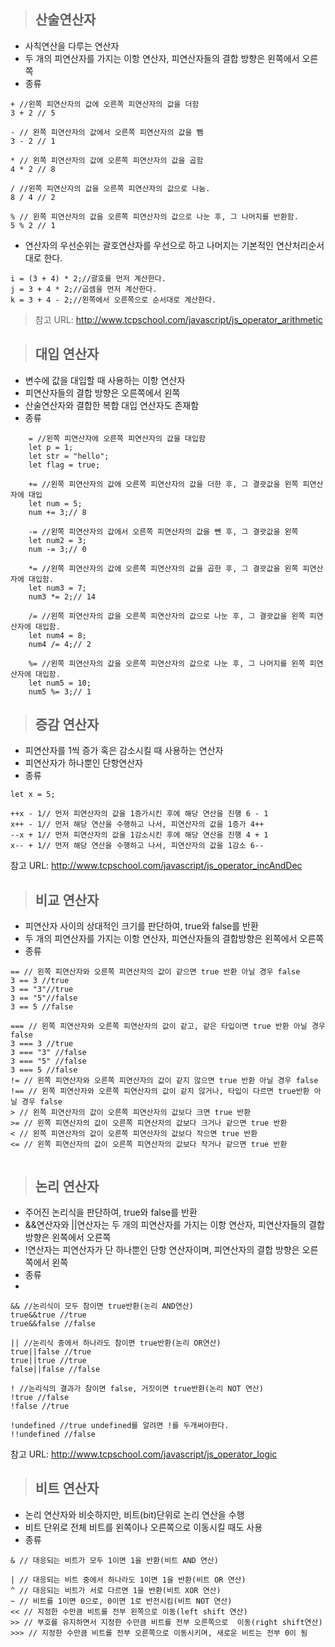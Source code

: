 > ## 산술연산자
  - 사칙연산을 다루는 연산자
  - 두 개의 피연산자를 가지는 이항 연산자, 피연산자들의 결합 방향은 왼쪽에서 오른쪽
  - 종류
  ```
  + //왼쪽 피연산자의 값에 오른쪽 피연산자의 값을 더함
  3 + 2 // 5
  
  - // 왼쪽 피연산자의 값에서 오른쪽 피연산자의 값을 뺌
  3 - 2 // 1
  
  * // 왼쪽 피연산자의 값에 오른쪽 피연산자의 값을 곱함
  4 * 2 // 8
  
  / //왼쪽 피연산자의 값을 오른쪽 피연산자의 값으로 나눔.
  8 / 4 // 2
  
  % // 왼쪽 피연산자의 값을 오른쪽 피연산자의 값으로 나눈 후, 그 나머지를 반환함.
  5 % 2 // 1
  ```
  - 연산자의 우선순위는 괄호연산자를 우선으로 하고 나머지는 기본적인 연산처리순서대로 한다.
  ```
  i = (3 + 4) * 2;//괄호를 먼저 계산한다.
  j = 3 + 4 * 2;//곱셈을 먼저 계산한다.
  k = 3 + 4 - 2;//왼쪽에서 오른쪽으로 순서대로 계산한다.
  ```
> 참고 URL: http://www.tcpschool.com/javascript/js_operator_arithmetic


> ## 대입 연산자
- 변수에 값을 대입할 때 사용하는 이항 연산자
- 피연산자들의 결합 방향은 오른쪽에서 왼쪽
- 산술연산자와 결합한 복합 대입 연산자도 존재함
- 종류
```
    = //왼쪽 피연산자에 오른쪽 피연산자의 값을 대입함
    let p = 1;
    let str = "hello";
    let flag = true;
    
    += //왼쪽 피연산자의 값에 오른쪽 피연산자의 값을 더한 후, 그 결괏값을 왼쪽 피연산자에 대입
    let num = 5;
    num += 3;// 8
    
    -= //왼쪽 피연산자의 값에서 오른쪽 피연산자의 값을 뺀 후, 그 결괏값을 왼쪽
    let num2 = 3;
    num -= 3;// 0
    
    *= //왼쪽 피연산자의 값에 오른쪽 피연산자의 값을 곱한 후, 그 결괏값을 왼쪽 피연산자에 대입함.
    let num3 = 7;
    num3 *= 2;// 14
    
    /= //왼쪽 피연산자의 값을 오른쪽 피연산자의 값으로 나눈 후, 그 결괏값을 왼쪽 피연산자에 대입함.
    let num4 = 8;
    num4 /= 4;// 2
    
    %= //왼쪽 피연산자의 값을 오른쪽 피연산자의 값으로 나눈 후, 그 나머지를 왼쪽 피연산자에 대입함.
    let num5 = 10;
    num5 %= 3;// 1 
```

> ## 증감 연산자
  - 피연산자를 1씩 증가 혹은 감소시킬 때 사용하는 연산자
  - 피연산자가 하나뿐인 단항연산자
  - 종류
  ```
  let x = 5;
  
  ++x - 1// 먼저 피연산자의 값을 1증가시킨 후에 해당 연산을 진행 6 - 1
  x++ - 1// 먼저 해당 연산을 수행하고 나서, 피연산자의 값을 1증가 4++
  --x + 1// 먼저 피연산자의 값을 1감소시킨 후에 해당 연산을 진행 4 + 1
  x-- + 1// 먼저 해당 연산을 수행하고 나서, 피연산자의 값을 1감소 6--
  ```
  
  참고 URL: http://www.tcpschool.com/javascript/js_operator_incAndDec
  
> ## 비교 연산자
  - 피연산자 사이의 상대적인 크기를 판단하여, true와 false를 반환
  - 두 개의 피연산자를 가지는 이항 연산자, 피연산자들의 결합방향은 왼쪽에서 오른쪽
  - 종류
  ```
  == // 왼쪽 피연산자와 오른쪽 피연산자의 값이 같으면 true 반환 아닐 경우 false
  3 == 3 //true
  3 == "3"//true
  3 == "5"//false
  3 == 5 //false
  
  === // 왼쪽 피연산자와 오른쪽 피연산자의 값이 같고, 같은 타입이면 true 반환 아닐 경우 false
  3 === 3 //true
  3 === "3" //false
  3 === "5" //false
  3 === 5 //false
  != // 왼쪽 피연산자와 오른쪽 피연산자의 값이 같지 않으면 true 반환 아닐 경우 false
  !== // 왼쪽 피연산자와 오른쪽 피연산자의 값이 같지 않거나, 타입이 다르면 true반환 아닐 경우 false
  > // 왼쪽 피연산자의 값이 오른쪽 피연산자의 값보다 크면 true 반환
  >= // 왼쪽 피연산자의 값이 오른쪽 피연산자의 값보다 크거나 같으면 true 반환
  < // 왼쪽 피연산자의 값이 오른쪽 피연산자의 값보다 작으면 true 반환
  <= // 왼쪽 피연산자의 값이 오른쪽 피연산자의 값보다 작거나 같으면 true 반환
  
  
  ```
> ## 논리 연산자
- 주어진 논리식을 판단하여, true와 false를 반환
- &&연산자와 ||연산자는 두 개의 피연산자를 가지는 이항 연산자, 피연산자들의 결합 방향은 왼쪽에서 오른쪽
- !연산자는 피연산자가 단 하나뿐인 단항 연산자이며, 피연산자의 결합 방향은 오른쪽에서 왼쪽
- 종류
- 
```
&& //논리식이 모두 참이면 true반환(논리 AND연산)
true&&true //true
true&&false //false

|| //논리식 중에서 하나라도 참이면 true반환(논리 OR연산)
true||false //true
true||true //true
false||false //false

! //논리식의 결과가 참이면 false, 거짓이면 true반환(논리 NOT 연산)
!true //false
!false //true

!undefined //true undefined를 알려면 !를 두개써야한다.
!!undefined //false 

```
참고 URL: http://www.tcpschool.com/javascript/js_operator_logic

> ## 비트 연산자
- 논리 연산자와 비슷하지만, 비트(bit)단위로 논리 연산을 수행
- 비트 단위로 전체 비트를 왼쪽이나 오른쪽으로 이동시킬 때도 사용
- 종류

```
& // 대응되는 비트가 모두 1이면 1을 반환(비트 AND 연산)

| // 대응되는 비트 중에서 하나라도 1이면 1을 반환(비트 OR 연산)
^ // 대응되는 비트가 서로 다르면 1을 반환(비트 XOR 연산)
~ // 비트를 1이면 0으로, 0이면 1로 반전시킴(비트 NOT 연산)
<< // 지정한 수만큼 비트를 전부 왼쪽으로 이동(left shift 연산)
>> // 부호를 유지하면서 지정한 수만큼 비트를 전부 오른쪽으로  이동(right shift연산)
>>> // 지정한 수만큼 비트를 전부 오른쪽으로 이동시키며, 새로운 비트는 전부 0이 됨
```
